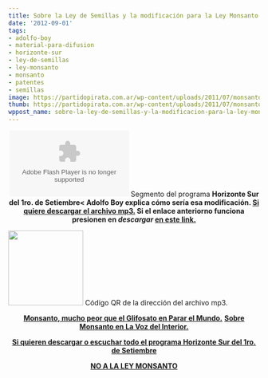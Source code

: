 ```yaml
---
title: Sobre la Ley de Semillas y la modificación para la Ley Monsanto
date: '2012-09-01'
tags:
- adolfo-boy
- material-para-difusion
- horizonte-sur
- ley-de-semillas
- ley-monsanto
- monsanto
- patentes
- semillas
image: https://partidopirata.com.ar/wp-content/uploads/2011/07/monsanto-skull-and-bones1.jpg
thumb: https://partidopirata.com.ar/wp-content/uploads/2011/07/monsanto-skull-and-bones1-150x150.jpg
wppost_name: sobre-la-ley-de-semillas-y-la-modificacion-para-la-ley-monsanto
---
```


<center>
<object id="player1403810" width="240" height="133" classid="clsid:d27cdb6e-ae6d-11cf-96b8-444553540000" codebase="http://download.macromedia.com/pub/shockwave/cabs/flash/swflash.cab#version=6,0,40,0"><param name="AllowScriptAccess" value="always" /><param name="allowFullScreen" value="true" /><param name="wmode" value="transparent" /><param name="src" value="http://www.ivoox.com/playerivoox_ee_1403810_1.html" /><param name="allowfullscreen" value="true" /><param name="allowscriptaccess" value="always" /><embed id="player1403810" width="240" height="133" type="application/x-shockwave-flash" src="http://www.ivoox.com/playerivoox_ee_1403810_1.html" AllowScriptAccess="always" allowFullScreen="true" wmode="transparent" allowfullscreen="true" allowscriptaccess="always" /></object>
Segmento del programa <strong><strong>Horizonte Sur del 1ro. de Setiembre&lt;
Adolfo Boy explica cómo sería esa modificación.
<a href="http://www.ivoox.com/horizonte-sur-adolfo-boy-ley-de_md_1403810_1.mp3" target="_blank">Si quiere descargar el archivo mp3.</a>
Si el enlace anteriorno funciona presionen en <em>descargar</em> <a href="http://www.ivoox.com/horizonte-sur-adolfo-boy-ley-de-audios-mp3_rf_1403810_1.html" target="_blank">en este link.</a></strong></strong></center>

<a href="https://partidopirata.com.ar/wp-content/uploads/2012/09/chart.png"><img class="size-full wp-image-6305" title="chart" src="https://partidopirata.com.ar/wp-content/uploads/2012/09/chart.png" alt="" width="150" height="150" /></a> Código QR de la dirección del archivo mp3.

<p style="text-align: center;"><strong><a href="http://www.pararelmundo.com/documentos/monsanto-mucho-peor-que-glifosato/" target="_blank">Monsanto, mucho peor que el Glifosato en Parar el Mundo.</a></strong>
<strong> <a href="http://www.lavoz.com.ar/eeuu/monsanto-se-mete-manejo" target="_blank">Sobre Monsanto en La Voz del Interior.</a></strong></p>
<p style="text-align: center;"><strong><a href="http://partido-pirata.blogspot.com/2012/09/horizonte-sur-del-1ro-de-setiembre.html">Si quieren descargar o escuchar todo el programa Horizonte Sur del 1ro. de Setiembre</a></strong></p>
<p style="text-align: center;"></p>
<p style="text-align: center;"><strong><a href="https://partidopirata.com.ar/6173/no-a-la-ley-monsanto">NO A LA LEY MONSANTO</a></strong></p>
